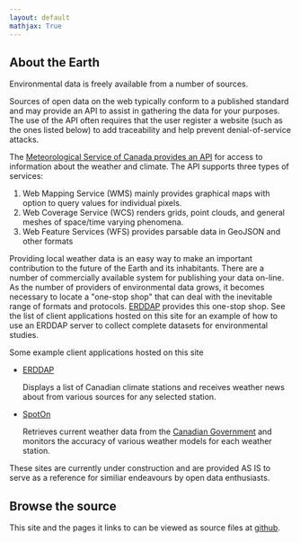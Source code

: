 ```yaml
---
layout: default
mathjax: True
---
```

## About the Earth

Environmental data is freely available from a number of sources. 

Sources of open data on the web typically conform to a published standard and may provide an API to assist in gathering the data for your purposes.  The use of the API often requires that the user register a website (such as the ones listed below) to add traceability and help prevent denial-of-service attacks.

The [Meteorological Service of Canada provides an API](https://geo.weather.gc.ca/geomet/features/api?f=html) for access to information about the weather and climate.  The API supports three types of services:

   1. Web Mapping Service (WMS) mainly provides graphical maps with option to query values for individual pixels.
   2. Web Coverage Service (WCS) renders grids, point clouds, and general meshes of space/time varying phenomena.
   3. Web Feature Services (WFS) provides parsable data in GeoJSON and other formats

Providing local weather data is an easy way to make an important contribution to the future of the Earth and its inhabitants.  There are a number of commercially available system for publishing your data on-line.  As the number of providers of environmental data grows, it becomes necessary to locate a "one-stop shop" that can deal with the inevitable range of formats and protocols.  [ERDDAP](https://www.ncei.noaa.gov/erddap/index.html) provides this one-stop shop.  See the list of client applications hosted on this site for an example of how to use an ERDDAP server to collect complete datasets for environmental studies.

Some example client applications hosted on this site
   * [ERDDAP](/ERDDAP)
   
       Displays a list of Canadian climate stations and receives weather news about from various sources for any selected station.

   * [SpotOn](/SpotOn)
   
       Retrieves current weather data from the [Canadian Government](https://www.canada.ca/en/environment-climate-change/services/weather-general-tools-resources/weather-tools-specialized-data/geospatial-web-services.html) and monitors the accuracy of various weather models for each weather station.

These sites are currently under construction and are provided AS IS to serve as a reference for similiar endeavours by open data enthusiasts.

## Browse the source

This site and the pages it links to can be viewed as source files at [github](https://github.com/aboutEarth/aboutEarth.github.io). 

